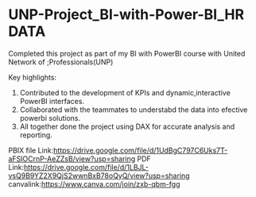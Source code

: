 # UNP-Project_BI-with-Power-BI_HR DATA
Completed this project as part of my BI with PowerBI course with United Network of ;Professionals(UNP)

Key highlights:

1. Contributed to the development of KPIs and dynamic,interactive PowerBI interfaces.
2. Collaborated with the teammates to understabd the data into efective powerbi solutions.
3. All together done the project using DAX for accurate analysis and reporting.

PBIX file Link:https://drive.google.com/file/d/1UdBgC797C6Uks7T-aFSIOCrnP-AeZZsB/view?usp=sharing
PDF Link:https://drive.google.com/file/d/1LBJL-vsQ9B9YZ2X9QjS2wwnBxB78oQyQ/view?usp=sharing
canvalink:https://www.canva.com/join/zxb-qbm-fgg
